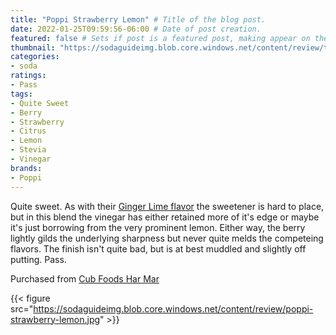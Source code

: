 ```yaml
---
title: "Poppi Strawberry Lemon" # Title of the blog post.
date: 2022-01-25T09:59:56-06:00 # Date of post creation.
featured: false # Sets if post is a featured post, making appear on the home page side bar.
thumbnail: "https://sodaguideimg.blob.core.windows.net/content/review/thumbs/poppi-strawberry-lemon.jpg" # Sets thumbnail image appearing inside card on homepage.
categories:
- soda
ratings:
- Pass
tags:
- Quite Sweet
- Berry
- Strawberry
- Citrus
- Lemon
- Stevia
- Vinegar
brands:
- Poppi
---
```


Quite sweet. As with their [Ginger Lime flavor](../poppi-ginger-lime) the sweetener is hard to place, but in this blend the vinegar has either retained more of it's edge or maybe it's just borrowing from the very prominent lemon. Either way, the berry lightly gilds the underlying sharpness but never quite melds the competeing flavors. The finish isn't quite bad, but is at best muddled and slightly off putting. Pass.

Purchased from [Cub Foods Har Mar](https://www.cub.com/)

{{< figure src="https://sodaguideimg.blob.core.windows.net/content/review/poppi-strawberry-lemon.jpg" >}}
